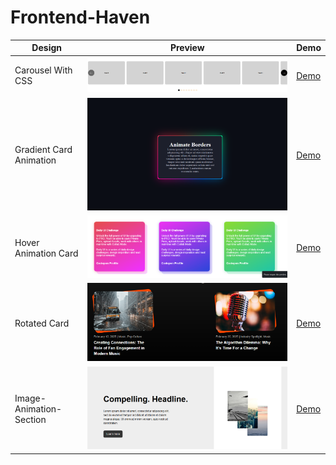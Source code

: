 # Frontend-Haven
| Design | Preview | Demo |
|--------|---------|------|
| Carousel With CSS | ![Carousel Preview](https://raw.githubusercontent.com/Sabit-Hasan/Frontend-Haven/refs/heads/main/carousel-with-css/carousel-with-css.png) | [Demo](https://sabit-hasan.github.io/Frontend-Haven/carousel-with-css) |
| Gradient Card Animation | ![Card Preview](https://github.com/Sabit-Hasan/Frontend-Haven/blob/main/card-gradiant-background-animation/Gradient-Card-Animation.png?raw=true) | [Demo](https://sabit-hasan.github.io/Frontend-Haven/card-gradiant-background-animation) |
| Hover Animation Card | ![Card Preview](https://github.com/Sabit-Hasan/Frontend-Haven/blob/main/hover-animation-card/Hover%20Animation%20Card.png?raw=true) | [Demo](https://sabit-hasan.github.io/Frontend-Haven/hover-animation-card)
| Rotated Card | ![Card Preview](https://github.com/Sabit-Hasan/Frontend-Haven/blob/main/rotated-card/Rotated%20Card.png?raw=true) | [Demo](https://sabit-hasan.github.io/Frontend-Haven/rotated-card)
| Image-Animation-Section | ![Card Preview](https://github.com/Sabit-Hasan/Frontend-Haven/blob/main/image-animation-section/image-animation-card.png?raw=true) | [Demo](https://sabit-hasan.github.io/Frontend-Haven/image-animation-section)

